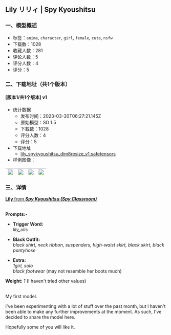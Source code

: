 ## Lily リリィ | Spy Kyoushitsu
### 一、模型概述

- 标签：`anime`, `character`, `girl`, `female`, `cute`, `nsfw`
- 下载数：1028
- 收藏人数：281
- 评论人数：5
- 评分人数：4
- 评分：5

### 二、下载地址（共1个版本）

#### [版本1/共1个版本] v1

- 统计数据
  - 发布时间：2023-03-30T06:27:21.145Z
  - 原始模型：SD 1.5
  - 下载数：1028
  - 评分人数：4
  - 评分：5
- 下载地址
  - [lily_spykyoushitsu_dim8resize_v1.safetensors](https://civitai.com/api/download/models/17802)
- 样例图像：

| <img src="https://image.civitai.com/xG1nkqKTMzGDvpLrqFT7WA/d418aa64-e563-43bb-b26e-6da6887cad00/width=450/182347.jpeg" /> | <img src="https://image.civitai.com/xG1nkqKTMzGDvpLrqFT7WA/1a896881-c140-4794-1402-a7436fb9c900/width=450/182346.jpeg" /> | <img src="https://image.civitai.com/xG1nkqKTMzGDvpLrqFT7WA/5eb3fcbc-7a2b-4177-dcdb-a6eee5274e00/width=450/182373.jpeg" /> | <img src="https://image.civitai.com/xG1nkqKTMzGDvpLrqFT7WA/b1e41b9c-33c4-4d47-d23f-d1877a19bd00/width=450/182372.jpeg" /> |
| ---- | ---- | ---- | ---- |


### 三、详情
<p><strong><u>Lily </u></strong><u>from </u><strong><em><u>Spy Kyoushitsu (Spy Classroom)</u></em></strong></p><p><br /><strong>Prompts:-</strong></p><ul><li><p><strong>Trigger Word:</strong><br /><em>lily_olis</em></p></li><li><p><strong>Black Outfit:</strong><br /><em>black shirt, neck ribbon, suspenders, high-waist skirt, black skirt, black pantyhose</em></p></li><li><p><strong>Extra:</strong><br /><em>1girl, solo</em><br /><em>black footwear</em> (may not resemble her boots much)</p></li></ul><p><strong>Weight: </strong><em>1</em> (I haven't tried other values)</p><p><br />My first model. </p><p>I've been experimenting with a lot of stuff over the past month, but I haven't been able to make any further improvements at the moment. As such, I've decided to share the model here.</p><p>Hopefully some of you will like it.</p>